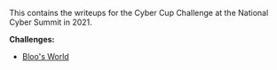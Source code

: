 This contains the writeups for the Cyber Cup Challenge at the National Cyber Summit in 2021.

**Challenges:**

* [Bloo's World](https://github.com/syd645/ctfwriteups/blob/main/CyberCup21/BloosWorld.MD)
